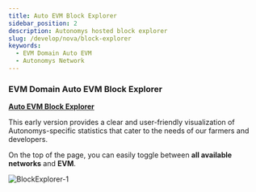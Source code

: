 ```yaml
---
title: Auto EVM Block Explorer
sidebar_position: 2
description: Autonomys hosted block explorer
slug: /develop/nova/block-explorer
keywords:
  - EVM Domain Auto EVM
  - Autonomys Network
---
```


### EVM Domain Auto EVM Block Explorer

**[Auto EVM Block Explorer](https://nova.subspace.network)**

This early version provides a clear and user-friendly visualization of Autonomys-specific statistics that cater to the needs of our farmers and developers.

On the top of the page, you can easily toggle between **all available networks** and **EVM**. 

 ![BlockExplorer-1](/img/developers/BlockExplorer-1.png)
